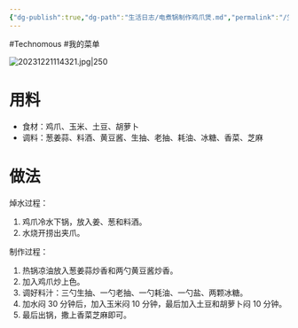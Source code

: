 ```yaml
---
{"dg-publish":true,"dg-path":"生活日志/电煮锅制作鸡爪煲.md","permalink":"/生活日志/电煮锅制作鸡爪煲/","created":"2023-12-21T11:21:29.000+08:00","updated":"2024-01-18T13:17:58.437+08:00"}
---
```


#Technomous #我的菜单 

![20231221114321.jpg|250](/img/user/0.Asset/resource/20231221114321.jpg)

# 用料

- 食材：鸡爪、玉米、土豆、胡萝卜
- 调料：葱姜蒜、料酒、黄豆酱、生抽、老抽、耗油、冰糖、香菜、芝麻

# 做法

焯水过程：

1. 鸡爪冷水下锅，放入姜、葱和料酒。
2. 水烧开捞出夹爪。

制作过程：

1. 热锅凉油放入葱姜蒜炒香和两勺黄豆酱炒香。
2. 加入鸡爪炒上色。
3. 调好料汁：三勺生抽、一勺老抽、一勺耗油、一勺盐、两颗冰糖。
4. 加水闷 30 分钟后，加入玉米闷 10 分钟，最后加入土豆和胡萝卜闷 10 分钟。
5. 最后出锅，撒上香菜芝麻即可。

